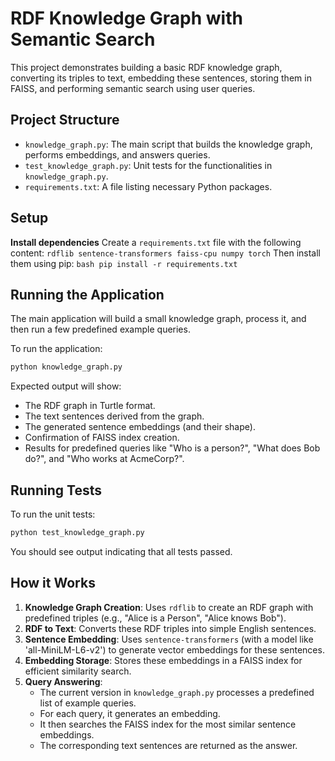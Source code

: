 # RDF Knowledge Graph with Semantic Search

This project demonstrates building a basic RDF knowledge graph, converting its triples to text, embedding these sentences, storing them in FAISS, and performing semantic search using user queries.

## Project Structure

- `knowledge_graph.py`: The main script that builds the knowledge graph, performs embeddings, and answers queries.
- `test_knowledge_graph.py`: Unit tests for the functionalities in `knowledge_graph.py`.
- `requirements.txt`: A file listing necessary Python packages.

## Setup

 **Install dependencies**
    Create a `requirements.txt` file with the following content:
    ```
    rdflib
    sentence-transformers
    faiss-cpu
    numpy
    torch
    ```
    Then install them using pip:
    ```bash
    pip install -r requirements.txt
    ```

## Running the Application

The main application will build a small knowledge graph, process it, and then run a few predefined example queries.

To run the application:
```bash
python knowledge_graph.py
```

Expected output will show:
- The RDF graph in Turtle format.
- The text sentences derived from the graph.
- The generated sentence embeddings (and their shape).
- Confirmation of FAISS index creation.
- Results for predefined queries like "Who is a person?", "What does Bob do?", and "Who works at AcmeCorp?".

## Running Tests

To run the unit tests:
```bash
python test_knowledge_graph.py
```
You should see output indicating that all tests passed.

## How it Works

1.  **Knowledge Graph Creation**: Uses `rdflib` to create an RDF graph with predefined triples (e.g., "Alice is a Person", "Alice knows Bob").
2.  **RDF to Text**: Converts these RDF triples into simple English sentences.
3.  **Sentence Embedding**: Uses `sentence-transformers` (with a model like 'all-MiniLM-L6-v2') to generate vector embeddings for these sentences.
4.  **Embedding Storage**: Stores these embeddings in a FAISS index for efficient similarity search.
5.  **Query Answering**:
    - The current version in `knowledge_graph.py` processes a predefined list of example queries.
    - For each query, it generates an embedding.
    - It then searches the FAISS index for the most similar sentence embeddings.
    - The corresponding text sentences are returned as the answer.
